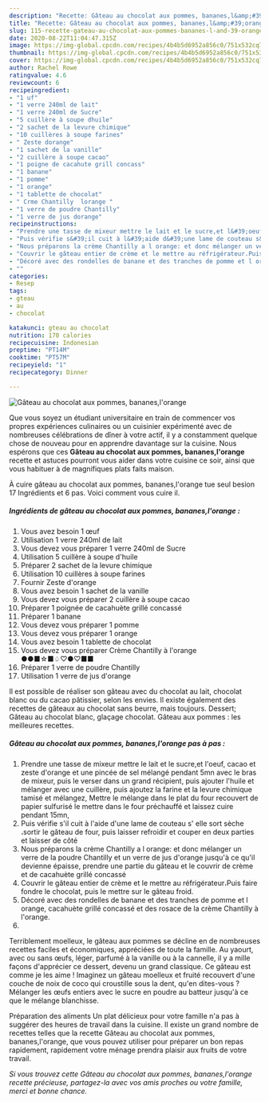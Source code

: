 ```yaml
---
description: "Recette: Gâteau au chocolat aux pommes, bananes,l&amp;#39;orange"
title: "Recette: Gâteau au chocolat aux pommes, bananes,l&amp;#39;orange"
slug: 115-recette-gateau-au-chocolat-aux-pommes-bananes-l-and-39-orange
date: 2020-08-22T11:04:47.315Z
image: https://img-global.cpcdn.com/recipes/4b4b5d6952a856c0/751x532cq70/gateau-au-chocolat-aux-pommes-bananeslorange-photo-principale-de-la-recette.jpg
thumbnail: https://img-global.cpcdn.com/recipes/4b4b5d6952a856c0/751x532cq70/gateau-au-chocolat-aux-pommes-bananeslorange-photo-principale-de-la-recette.jpg
cover: https://img-global.cpcdn.com/recipes/4b4b5d6952a856c0/751x532cq70/gateau-au-chocolat-aux-pommes-bananeslorange-photo-principale-de-la-recette.jpg
author: Rachel Rowe
ratingvalue: 4.6
reviewcount: 6
recipeingredient:
- "1 uf"
- "1 verre 240ml de lait"
- "1 verre 240ml de Sucre"
- "5 cuillère à soupe dhuile"
- "2 sachet de la levure chimique"
- "10 cuillères à soupe farines"
- " Zeste dorange"
- "1 sachet de la vanille"
- "2 cuillère à soupe cacao"
- "1 poigne de cacahute grill concass"
- "1 banane"
- "1 pomme"
- "1 orange"
- "1 tablette de chocolat"
- " Crme Chantilly  lorange "
- "1 verre de poudre Chantilly"
- "1 verre de jus dorange"
recipeinstructions:
- "Prendre une tasse de mixeur mettre le lait et le sucre,et l&#39;oeuf, cacao et zeste d&#39;orange et une pincée de sel mélangé pendant 5mn avec le bras de mixeur, puis le verser dans un grand récipient, puis ajouter l&#39;huile et mélanger avec une cuillère, puis ajoutez la farine et la levure chimique tamisé et mélangez, Mettre le mélange dans le plat du four recouvert de papier sulfurisé le mettre dans le four préchauffé et laissez cuire pendant 15mn,"
- "Puis vérifie s&#39;il cuit à l&#39;aide d&#39;une lame de couteau s&#39; elle sort sèche ،sortir le gâteau de four, puis laisser refroidir et couper en deux parties et laisser de côté"
- "Nous préparons la crème Chantilly a l orange: et donc mélanger un verre de la poudre Chantilly et un verre de jus d&#39;orange jusqu&#39;à ce qu&#39;il devienne épaisse, prendre une partie du gâteau et le couvrir de crème et de cacahuète grillé concassé"
- "Couvrir le gâteau entier de crème et le mettre au réfrigérateur،Puis faire fondre le chocolat, puis le mettre sur le gâteau froid."
- "Décoré avec des rondelles de banane et des tranches de pomme et l orange, cacahuète grillé concassé et des rosace de la crème Chantilly à l&#39;orange."
- ""
categories:
- Resep
tags:
- gteau
- au
- chocolat

katakunci: gteau au chocolat 
nutrition: 170 calories
recipecuisine: Indonesian
preptime: "PT14M"
cooktime: "PT57M"
recipeyield: "1"
recipecategory: Dinner

---
```



![Gâteau au chocolat aux pommes, bananes,l&#39;orange](https://img-global.cpcdn.com/recipes/4b4b5d6952a856c0/751x532cq70/gateau-au-chocolat-aux-pommes-bananeslorange-photo-principale-de-la-recette.jpg)

Que vous soyez un étudiant universitaire en train de commencer vos propres expériences culinaires ou un cuisinier expérimenté avec de nombreuses célébrations de dîner à votre actif, il y a constamment quelque chose de nouveau pour en apprendre davantage sur la cuisine. Nous espérons que ces <strong> Gâteau au chocolat aux pommes, bananes,l&#39;orange </strong> recette et astuces pourront vous aider dans votre cuisine ce soir, ainsi que vous habituer à de magnifiques plats faits maison.

<!--inarticleads1-->

À cuire gâteau au chocolat aux pommes, bananes,l&#39;orange tue seul besion 17 Ingrédients et 6 pas. Voici comment vous cuire il.

##### Ingrédients de gâteau au chocolat aux pommes, bananes,l&#39;orange :

1. Vous avez besoin 1 œuf
1. Utilisation 1 verre 240ml de lait
1. Vous devez vous préparer 1 verre 240ml de Sucre
1. Utilisation 5 cuillère à soupe d&#39;huile
1. Préparer 2 sachet de la levure chimique
1. Utilisation 10 cuillères à soupe farines
1. Fournir  Zeste d&#39;orange
1. Vous avez besoin 1 sachet de la vanille
1. Vous devez vous préparer 2 cuillère à soupe cacao
1. Préparer 1 poignée de cacahuète grillé concassé
1. Préparer 1 banane
1. Vous devez vous préparer 1 pomme
1. Vous devez vous préparer 1 orange
1. Vous avez besoin 1 tablette de chocolat
1. Vous devez vous préparer  Crème Chantilly à l&#39;orange ●●■☆■♤♡●♡■■
1. Préparer 1 verre de poudre Chantilly
1. Utilisation 1 verre de jus d&#39;orange


Il est possible de réaliser son gâteau avec du chocolat au lait, chocolat blanc ou du cacao pâtissier, selon les envies. Il existe également des recettes de gâteaux au chocolat sans beurre, mais toujours. Dessert; Gâteau au chocolat blanc, glaçage chocolat. Gâteau aux pommes : les meilleures recettes. 

<!--inarticleads2-->

##### Gâteau au chocolat aux pommes, bananes,l&#39;orange pas à pas :

1. Prendre une tasse de mixeur mettre le lait et le sucre,et l&#39;oeuf, cacao et zeste d&#39;orange et une pincée de sel mélangé pendant 5mn avec le bras de mixeur, puis le verser dans un grand récipient, puis ajouter l&#39;huile et mélanger avec une cuillère, puis ajoutez la farine et la levure chimique tamisé et mélangez, Mettre le mélange dans le plat du four recouvert de papier sulfurisé le mettre dans le four préchauffé et laissez cuire pendant 15mn,
1. Puis vérifie s&#39;il cuit à l&#39;aide d&#39;une lame de couteau s&#39; elle sort sèche ،sortir le gâteau de four, puis laisser refroidir et couper en deux parties et laisser de côté
1. Nous préparons la crème Chantilly a l orange: et donc mélanger un verre de la poudre Chantilly et un verre de jus d&#39;orange jusqu&#39;à ce qu&#39;il devienne épaisse, prendre une partie du gâteau et le couvrir de crème et de cacahuète grillé concassé
1. Couvrir le gâteau entier de crème et le mettre au réfrigérateur،Puis faire fondre le chocolat, puis le mettre sur le gâteau froid.
1. Décoré avec des rondelles de banane et des tranches de pomme et l orange, cacahuète grillé concassé et des rosace de la crème Chantilly à l&#39;orange.
1. 


Terriblement moelleux, le gâteau aux pommes se décline en de nombreuses recettes faciles et économiques, appréciées de toute la famille. Au yaourt, avec ou sans œufs, léger, parfumé à la vanille ou à la cannelle, il y a mille façons d&#39;apprécier ce dessert, devenu un grand classique. Ce gâteau est comme je les aime ! Imaginez un gâteau moelleux et fruité recouvert d&#39;une couche de noix de coco qui croustille sous la dent, qu&#39;en dites-vous ? Mélanger les œufs entiers avec le sucre en poudre au batteur jusqu&#39;à ce que le mélange blanchisse. 

<!--inarticleads1-->

<p>
Préparation des aliments Un plat délicieux pour votre famille n'a pas à suggérer des heures de travail dans la cuisine. Il existe un grand nombre de recettes telles que la recette Gâteau au chocolat aux pommes, bananes,l&#39;orange, que vous pouvez utiliser pour préparer un bon repas rapidement, rapidement votre ménage prendra plaisir aux fruits de votre travail.
</p>

<p>
<i>Si vous trouvez cette Gâteau au chocolat aux pommes, bananes,l&#39;orange recette précieuse, partagez-la avec vos amis proches ou votre famille, merci et bonne chance.</i>
</p>
